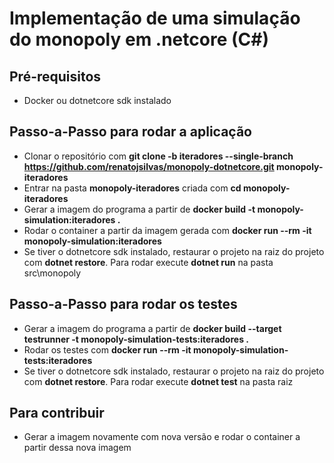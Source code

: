 # Implementação de uma simulação do monopoly em .netcore (C#)

## Pré-requisitos
* Docker ou dotnetcore sdk instalado

## Passo-a-Passo para rodar a aplicação
* Clonar o repositório com **git clone -b iteradores --single-branch https://github.com/renatojsilvas/monopoly-dotnetcore.git monopoly-iteradores**
* Entrar na pasta **monopoly-iteradores** criada com **cd monopoly-iteradores**
* Gerar a imagem do programa a partir de **docker build -t monopoly-simulation:iteradores .**
* Rodar o container a partir da imagem gerada com **docker run --rm -it monopoly-simulation:iteradores**
* Se tiver o dotnetcore sdk instalado, restaurar o projeto na raiz do projeto com **dotnet restore**. Para rodar execute **dotnet run** na pasta src\monopoly

## Passo-a-Passo para rodar os testes
* Gerar a imagem do programa a partir de **docker build --target testrunner -t monopoly-simulation-tests:iteradores .**
* Rodar os testes com **docker run --rm -it monopoly-simulation-tests:iteradores**
* Se tiver o dotnetcore sdk instalado, restaurar o projeto na raiz do projeto com **dotnet restore**. Para rodar execute **dotnet test** na pasta raiz

## Para contribuir
* Gerar a imagem novamente com nova versão e rodar o container a partir dessa nova imagem



